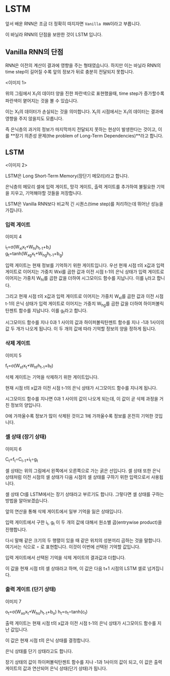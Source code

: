 # LSTM

앞서 배운 RNN은 조금 더 정확히 따지자면 `Vanilla RNN`이라고 부릅니다.

이 바닐라 RNN의 단점을 보완한 것이 LSTM 입니다.

## Vanilla RNN의 단점

RNN은 이전의 계산이 결과에 영향을 주는 형태였습니다. 하지만 이는 바닐라 RNN의 time step이 길어질 수록 앞의 정보가 뒤로 충분히 전달되지 못합니다.

<이미지 1>

위의 그림에서 X<sub>1</sub>의 데이터 양을 진한 파란색으로 표현했을때, time step가 증가할수록 파란색이 옅어지는 것을 볼 수 있습니다.

이는 X<sub>1</sub>의 데이터가 손실되는 것을 의미합니다. X<sub>t</sub>의 시점에서는 X<sub>1</sub>의 데이터는 결과에 영향을 주지 않을지도 모릅니다.

즉 은닉층의 과거의 정보가 마지막까지 전달되지 못하는 현상이 발생한다는 것이고, 이를 **장기 의존성 문제(the problem of Long-Term Dependencies)**라고 합니다.

## LSTM

<이미지 2>

LSTM은 Long Short-Term Memory(장단기 메모리)라고 합니다.

은닉층의 메모리 셀에 입력 게이트, 망각 게이트, 출력 게이트를 추가하여 불필요한 기억을 지우고, 기억해야할 것들을 저장합니다.

LSTM은 Vanilla RNN보다 비교적 긴 시퀀스(time step)를 처리하는데 뛰어난 성능을 가집니다.


### 입력 게이트

이미지 4

i<sub>t</sub>=σ(W<sub>xi</sub>x<sub>t</sub>+W<sub>hi</sub>h<sub>t-1</sub>+b<sub>i</sub>)  
g<sub>t</sub>=tanh(W<sub>xg</sub>x<sub>t</sub>+W<sub>hg</sub>h<sub>t-1</sub>+b<sub>g</sub>)

입력 게이트는 현재 정보를 기억하기 위한 게이트입니다. 우선 현재 시점 t의 x값과 입력 게이트로 이어지는 가중치 Wxi를 곱한 값과 이전 시점 t-1의 은닉 상태가 입력 게이트로 이어지는 가중치 W<sub>hi</sub>를 곱한 값을 더하여 시그모이드 함수를 지납니다. 이를 i<sub>t</sub>라고 합니다.

그리고 현재 시점 t의 x값과 입력 게이트로 이어지는 가중치 W<sub>xi</sub>를 곱한 값과 이전 시점 t-1의 은닉 상태가 입력 게이트로 이어지는 가중치 W<sub>hg</sub>를 곱한 값을 더하여 하이퍼볼릭탄젠트 함수를 지납니다. 이를 g<sub>t</sub>라고 합니다.

시그모이드 함수를 지나 0과 1 사이의 값과 하이퍼볼릭탄젠트 함수를 지나 -1과 1사이의 값 두 개가 나오게 됩니다. 이 두 개의 값에 따라 기억할 정보의 양을 정하게 됩니다.

### 삭제 게이트

이미지 5

f<sub>t</sub>=σ(W<sub>xf</sub>x<sub>t</sub>+W<sub>hf</sub>h<sub>t-1</sub>+b<sub>f</sub>)

삭제 게이트는 기억을 삭제하기 위한 게이트입니다. 

현재 시점 t의 x값과 이전 시점 t-1의 은닉 상태가 시그모이드 함수를 지나게 됩니다. 

시그모이드 함수를 지나면 0과 1 사이의 값이 나오게 되는데, 이 값이 곧 삭제 과정을 거친 정보의 양입니다. 

0에 가까울수록 정보가 많이 삭제된 것이고 1에 가까울수록 정보를 온전히 기억한 것입니다.

### 셀 상태 (장기 상태)

이미지 6

C<sub>t</sub>=f<sub>t</sub>∘C<sub>t-1</sub>+i<sub>t</sub>∘g<sub>t</sub>

셀 상태는 위의 그림에서 왼쪽에서 오른쪽으로 가는 굵은 선입니다. 셀 상태 또한 은닉 상태처럼 이전 시점의 셀 상태가 다음 시점의 셀 상태를 구하기 위한 입력으로서 사용됩니다.

셀 상태 Ct를 LSTM에서는 장기 상태라고 부르기도 합니다. 그렇다면 셀 상태를 구하는 방법을 알아보겠습니다. 

앞의 연산을 통해 삭제 게이트에서 일부 기억을 잃은 상태입니다.

입력 게이트에서 구한 i<sub>t</sub>, g<sub>t</sub> 이 두 개의 값에 대해서 원소별 곱(entrywise product)을 진행합니다. 

다시 말해 같은 크기의 두 행렬이 있을 때 같은 위치의 성분끼리 곱하는 것을 말합니다. 여기서는 식으로 ∘ 로 표현합니다. 이것이 이번에 선택된 기억할 값입니다.

입력 게이트에서 선택된 기억을 삭제 게이트의 결과값과 더합니다. 

이 값을 현재 시점 t의 셀 상태라고 하며, 이 값은 다음 t+1 시점의 LSTM 셀로 넘겨집니다.

### 출력 게이트 (단기 상태)

이미지 7

o<sub>t</sub>=σ(W<sub>xo</sub>x<sub>t</sub>+W<sub>ho</sub>h<sub>t-1</sub>+b<sub>o</sub>)
h<sub>t</sub>=o<sub>t</sub>∘tanh(c<sub>t</sub>)

출력 게이트는 현재 시점 t의 x값과 이전 시점 t-1의 은닉 상태가 시그모이드 함수를 지난 값입니다. 

이 값은 현재 시점 t의 은닉 상태를 결정합니다.

은닉 상태를 단기 상태라고도 합니다. 

장기 상태의 값이 하이퍼볼릭탄젠트 함수를 지나 -1과 1사이의 값이 되고, 이 값은 출력 게이트의 값과 연산되어 은닉 상태(단기 상태)가 됩니다. 